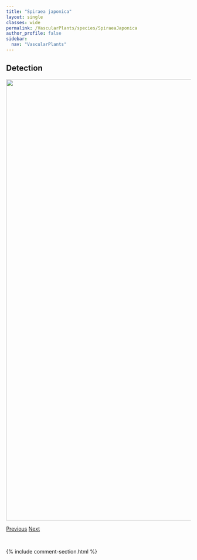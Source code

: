 ```yaml
---
title: "Spiraea japonica"
layout: single
classes: wide
permalink: /VascularPlants/species/SpiraeaJaponica
author_profile: false
sidebar:
  nav: "VascularPlants"
---
```


<h2>Detection</h2>

<a href="https://drive.google.com/uc?export=view&id=1ac_gk-ZRkFFA1NQC5ljEBGVsgTXAsTBH">
<img src="https://drive.google.com/uc?export=view&id=1ac_gk-ZRkFFA1NQC5ljEBGVsgTXAsTBH" height = "1200" width = "800">
</a>


<a href="/DevelopmentWebsite/VascularPlants/species/SpiraeaAlba" class="pagination--pager" title="Spiraea alba">Previous</a> <a href="/DevelopmentWebsite/VascularPlants/species/SpiraeaLucida" class="pagination--pager" title="White Meadowsweet">Next</a>

<p>&nbsp;</p>

{% include comment-section.html %}
